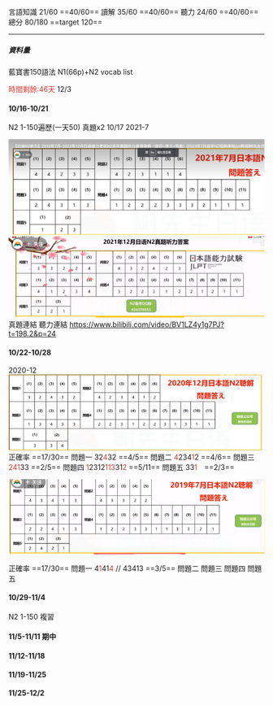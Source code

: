 
言語知識 21/60
==40/60==
讀解 35/60
==40/60==
聽力 24/60
==40/60==
總分 80/180
==target 120==

---
##### 資料量
藍寶書150語法
N1(66p)+N2 vocab list

<font color="#d83931">時間剩餘:46天</font>
12/3

#### 10/16-10/21
N2 1-150遍歷(一天50)
真題x2
10/17 2021-7

![image.png|450](https://raw.githubusercontent.com/Ash0645/image_remote/main/202310170938016.png)
![image.png|450](https://raw.githubusercontent.com/Ash0645/image_remote/main/202310191624292.png)
真題連結 
聽力連結 https://www.bilibili.com/video/BV1LZ4y1g7PJ?t=198.2&p=24
#### 10/22-10/28
2020-12
![image.png|475](https://raw.githubusercontent.com/Ash0645/image_remote/main/202310242244769.png)
正確率 ==17/30==
問題一 32<font color="#d83931">4</font>32 ==4/5==
問題二 <font color="#d83931">4</font>234<font color="#d83931">1</font>2 ==4/6==
問題三 <font color="#d83931">241</font>33 ==2/5==
問題四 <font color="#d83931">1</font>2312<font color="#d83931">113</font>31<font color="#d83931">2</font> ==5/11==
問題五 33<font color="#d83931">1</font>　==2/3==

![image.png|350](https://raw.githubusercontent.com/Ash0645/image_remote/main/202310261607181.png)

正確率 ==17/30==
問題一 4<font color="#d83931">1</font>41<font color="#d83931">4</font> // 43413  ==3/5==
問題二
問題三 
問題四 
問題五
#### 10/29-11/4
N2 1-150 複習
#### 11/5-11/11 期中

#### 11/12-11/18
#### 11/19-11/25
#### 11/25-12/2
